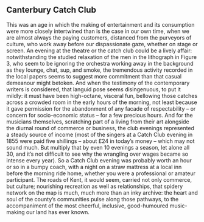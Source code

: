 ## Canterbury Catch Club

This was an age in which the making of entertainment and its consumption were more closely intertwined than is the case in our own time, when we are almost always the paying customers, distanced from the purveyors of culture, who work away before our dispassionate gaze, whether on stage or screen. An evening at the theatre or the catch club could be a lively affair: notwithstanding the studied relaxation of the men in the lithograph in Figure 3, who seem to be ignoring the orchestra working away in the background as they lounge, chat, sup, and smoke, the tremendous activity recorded in the local papers seems to suggest more commitment than that casual demeanour might betoken. And when the testimony of the contemporary writers is considered, that languid pose seems disingenuous, to put it mildly: it must have been high-octane, visceral fun, bellowing those catches across a crowded room in the early hours of the morning, not least because it gave permission for the abandonment of any facade of respectability – or concern for socio-economic status – for a few precious hours. And for the musicians themselves, scratching part of a living from their art alongside the diurnal round of commerce or business, the club evenings represented a steady source of income (most of the singers at a Catch Club evening in 1855 were paid five shillings – about £24 in today’s money –  which may not sound much. But multiply that by even 10 evenings a season, let alone all 30, and it’s not difficult to see why the wrangling over wages became so intense every year).
So a Catch Club evening was probably worth an hour or so in a bumpy coach, with a night on a straw mattress at a local inn before the morning ride home, whether you were a professional or amateur participant. The roads of Kent, it would seem, carried not only commerce, but culture; nourishing recreation as well as relationships, that spidery network on the map is much, much more than an inky archive: the heart and soul of the county’s communities pulse along those pathways, to the accompaniment of the most cheerful, inclusive, good-humoured music-making our land has ever known.

